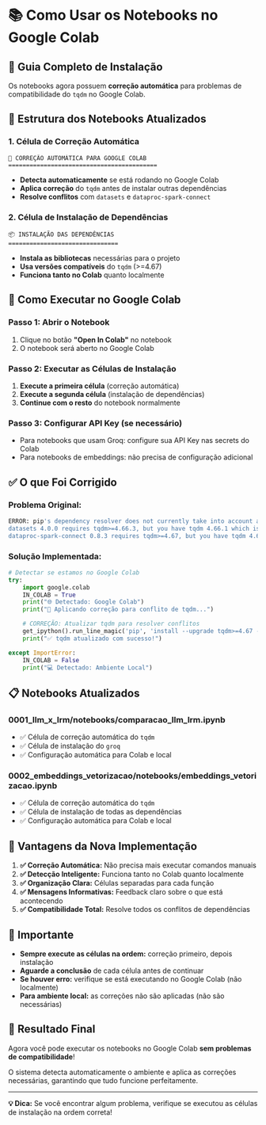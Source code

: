 # 📚 Como Usar os Notebooks no Google Colab

## 🎯 **Guia Completo de Instalação**

Os notebooks agora possuem **correção automática** para problemas de compatibilidade do `tqdm` no Google Colab.

## 🔧 **Estrutura dos Notebooks Atualizados**

### **1. Célula de Correção Automática**

```
🔧 CORREÇÃO AUTOMÁTICA PARA GOOGLE COLAB
==========================================
```

- **Detecta automaticamente** se está rodando no Google Colab
- **Aplica correção** do `tqdm` antes de instalar outras dependências
- **Resolve conflitos** com `datasets` e `dataproc-spark-connect`

### **2. Célula de Instalação de Dependências**

```
📦 INSTALAÇÃO DAS DEPENDÊNCIAS
===============================
```

- **Instala as bibliotecas** necessárias para o projeto
- **Usa versões compatíveis** do `tqdm` (>=4.67)
- **Funciona tanto no Colab** quanto localmente

## 🚀 **Como Executar no Google Colab**

### **Passo 1: Abrir o Notebook**

1. Clique no botão **"Open In Colab"** no notebook
2. O notebook será aberto no Google Colab

### **Passo 2: Executar as Células de Instalação**

1. **Execute a primeira célula** (correção automática)
2. **Execute a segunda célula** (instalação de dependências)
3. **Continue com o resto** do notebook normalmente

### **Passo 3: Configurar API Key (se necessário)**

- Para notebooks que usam Groq: configure sua API Key nas secrets do Colab
- Para notebooks de embeddings: não precisa de configuração adicional

## ✅ **O que Foi Corrigido**

### **Problema Original:**

```bash
ERROR: pip's dependency resolver does not currently take into account all the packages that are installed. This behaviour is the source of the following dependency conflicts.
datasets 4.0.0 requires tqdm>=4.66.3, but you have tqdm 4.66.1 which is incompatible.
dataproc-spark-connect 0.8.3 requires tqdm>=4.67, but you have tqdm 4.66.1 which is incompatible.
```

### **Solução Implementada:**

```python
# Detectar se estamos no Google Colab
try:
    import google.colab
    IN_COLAB = True
    print("🌐 Detectado: Google Colab")
    print("🔧 Aplicando correção para conflito de tqdm...")

    # CORREÇÃO: Atualizar tqdm para resolver conflitos
    get_ipython().run_line_magic('pip', 'install --upgrade tqdm>=4.67 --force-reinstall --quiet')
    print("✅ tqdm atualizado com sucesso!")

except ImportError:
    IN_COLAB = False
    print("💻 Detectado: Ambiente Local")
```

## 📋 **Notebooks Atualizados**

### **0001_llm_x_lrm/notebooks/comparacao_llm_lrm.ipynb**

- ✅ Célula de correção automática do `tqdm`
- ✅ Célula de instalação do `groq`
- ✅ Configuração automática para Colab e local

### **0002_embeddings_vetorizacao/notebooks/embeddings_vetorizacao.ipynb**

- ✅ Célula de correção automática do `tqdm`
- ✅ Célula de instalação de todas as dependências
- ✅ Configuração automática para Colab e local

## 🎯 **Vantagens da Nova Implementação**

1. **✅ Correção Automática:** Não precisa mais executar comandos manuais
2. **✅ Detecção Inteligente:** Funciona tanto no Colab quanto localmente
3. **✅ Organização Clara:** Células separadas para cada função
4. **✅ Mensagens Informativas:** Feedback claro sobre o que está acontecendo
5. **✅ Compatibilidade Total:** Resolve todos os conflitos de dependências

## 🚨 **Importante**

- **Sempre execute as células na ordem:** correção primeiro, depois instalação
- **Aguarde a conclusão** de cada célula antes de continuar
- **Se houver erro:** verifique se está executando no Google Colab (não localmente)
- **Para ambiente local:** as correções não são aplicadas (não são necessárias)

## 🎉 **Resultado Final**

Agora você pode executar os notebooks no Google Colab **sem problemas de compatibilidade**!

O sistema detecta automaticamente o ambiente e aplica as correções necessárias, garantindo que tudo funcione perfeitamente.

---

**💡 Dica:** Se você encontrar algum problema, verifique se executou as células de instalação na ordem correta!
